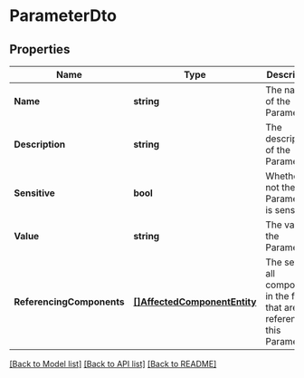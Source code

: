 # ParameterDto

## Properties

Name | Type | Description | Notes
------------ | ------------- | ------------- | -------------
**Name** | **string** | The name of the Parameter | [optional] 
**Description** | **string** | The description of the Parameter | [optional] 
**Sensitive** | **bool** | Whether or not the Parameter is sensitive | [optional] 
**Value** | **string** | The value of the Parameter | [optional] 
**ReferencingComponents** | [**[]AffectedComponentEntity**](AffectedComponentEntity.md) | The set of all components in the flow that are referencing this Parameter | [optional] 

[[Back to Model list]](../README.md#documentation-for-models) [[Back to API list]](../README.md#documentation-for-api-endpoints) [[Back to README]](../README.md)


